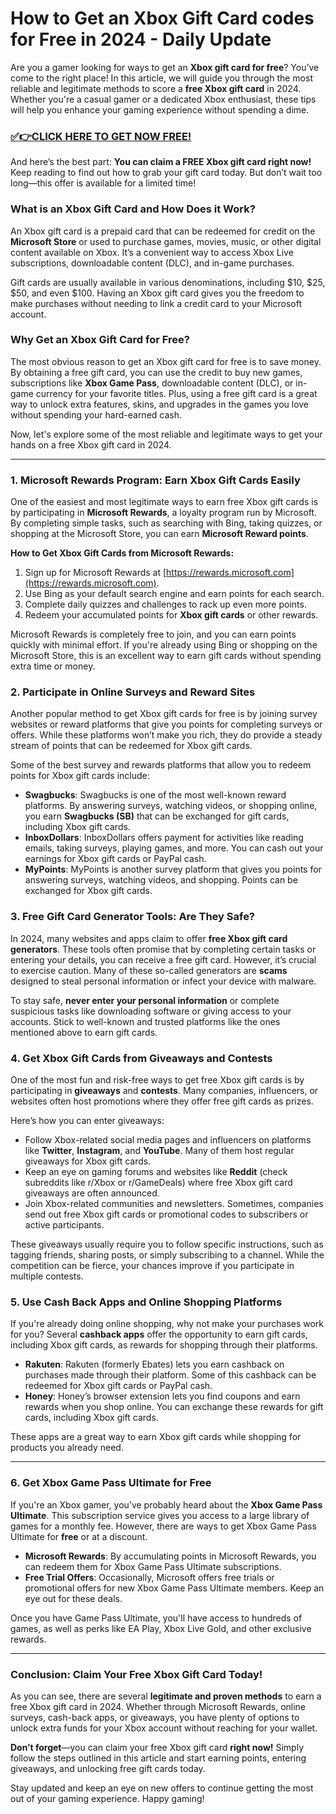 # How to Get an Xbox Gift Card codes for Free in 2024 - Daily Update

Are you a gamer looking for ways to get an **Xbox gift card for free**? You’ve come to the right place! In this article, we will guide you through the most reliable and legitimate methods to score a **free Xbox gift card** in 2024. Whether you're a casual gamer or a dedicated Xbox enthusiast, these tips will help you enhance your gaming experience without spending a dime.

### [✅👉CLICK HERE TO GET NOW FREE!](https://freeforyou.xyz/xbox/)

And here’s the best part: **You can claim a FREE Xbox gift card right now!** Keep reading to find out how to grab your gift card today. But don’t wait too long—this offer is available for a limited time!

### What is an Xbox Gift Card and How Does it Work?

An Xbox gift card is a prepaid card that can be redeemed for credit on the **Microsoft Store** or used to purchase games, movies, music, or other digital content available on Xbox. It’s a convenient way to access Xbox Live subscriptions, downloadable content (DLC), and in-game purchases.

Gift cards are usually available in various denominations, including $10, $25, $50, and even $100. Having an Xbox gift card gives you the freedom to make purchases without needing to link a credit card to your Microsoft account.

### Why Get an Xbox Gift Card for Free?

The most obvious reason to get an Xbox gift card for free is to save money. By obtaining a free gift card, you can use the credit to buy new games, subscriptions like **Xbox Game Pass**, downloadable content (DLC), or in-game currency for your favorite titles. Plus, using a free gift card is a great way to unlock extra features, skins, and upgrades in the games you love without spending your hard-earned cash.

Now, let's explore some of the most reliable and legitimate ways to get your hands on a free Xbox gift card in 2024.

---

### 1. **Microsoft Rewards Program: Earn Xbox Gift Cards Easily**

One of the easiest and most legitimate ways to earn free Xbox gift cards is by participating in **Microsoft Rewards**, a loyalty program run by Microsoft. By completing simple tasks, such as searching with Bing, taking quizzes, or shopping at the Microsoft Store, you can earn **Microsoft Reward points**. 

**How to Get Xbox Gift Cards from Microsoft Rewards:**
1. Sign up for Microsoft Rewards at [https://rewards.microsoft.com](https://rewards.microsoft.com).
2. Use Bing as your default search engine and earn points for each search.
3. Complete daily quizzes and challenges to rack up even more points.
4. Redeem your accumulated points for **Xbox gift cards** or other rewards.

Microsoft Rewards is completely free to join, and you can earn points quickly with minimal effort. If you're already using Bing or shopping on the Microsoft Store, this is an excellent way to earn gift cards without spending extra time or money.

### 2. **Participate in Online Surveys and Reward Sites**

Another popular method to get Xbox gift cards for free is by joining survey websites or reward platforms that give you points for completing surveys or offers. While these platforms won’t make you rich, they do provide a steady stream of points that can be redeemed for Xbox gift cards.

Some of the best survey and rewards platforms that allow you to redeem points for Xbox gift cards include:

- **Swagbucks**: Swagbucks is one of the most well-known reward platforms. By answering surveys, watching videos, or shopping online, you earn **Swagbucks (SB)** that can be exchanged for gift cards, including Xbox gift cards. 
- **InboxDollars**: InboxDollars offers payment for activities like reading emails, taking surveys, playing games, and more. You can cash out your earnings for Xbox gift cards or PayPal cash.
- **MyPoints**: MyPoints is another survey platform that gives you points for answering surveys, watching videos, and shopping. Points can be exchanged for Xbox gift cards.

### 3. **Free Gift Card Generator Tools: Are They Safe?**

In 2024, many websites and apps claim to offer **free Xbox gift card generators**. These tools often promise that by completing certain tasks or entering your details, you can receive a free gift card. However, it’s crucial to exercise caution. Many of these so-called generators are **scams** designed to steal personal information or infect your device with malware.

To stay safe, **never enter your personal information** or complete suspicious tasks like downloading software or giving access to your accounts. Stick to well-known and trusted platforms like the ones mentioned above to earn gift cards.

### 4. **Get Xbox Gift Cards from Giveaways and Contests**

One of the most fun and risk-free ways to get free Xbox gift cards is by participating in **giveaways** and **contests**. Many companies, influencers, or websites often host promotions where they offer free gift cards as prizes.

Here’s how you can enter giveaways:
- Follow Xbox-related social media pages and influencers on platforms like **Twitter**, **Instagram**, and **YouTube**. Many of them host regular giveaways for Xbox gift cards.
- Keep an eye on gaming forums and websites like **Reddit** (check subreddits like r/Xbox or r/GameDeals) where free Xbox gift card giveaways are often announced.
- Join Xbox-related communities and newsletters. Sometimes, companies send out free Xbox gift cards or promotional codes to subscribers or active participants.

These giveaways usually require you to follow specific instructions, such as tagging friends, sharing posts, or simply subscribing to a channel. While the competition can be fierce, your chances improve if you participate in multiple contests.

### 5. **Use Cash Back Apps and Online Shopping Platforms**

If you're already doing online shopping, why not make your purchases work for you? Several **cashback apps** offer the opportunity to earn gift cards, including Xbox gift cards, as rewards for shopping through their platforms.

- **Rakuten**: Rakuten (formerly Ebates) lets you earn cashback on purchases made through their platform. Some of this cashback can be redeemed for Xbox gift cards or PayPal cash.
- **Honey**: Honey’s browser extension lets you find coupons and earn rewards when you shop online. You can exchange these rewards for gift cards, including Xbox gift cards.

These apps are a great way to earn Xbox gift cards while shopping for products you already need.

---

### 6. **Get Xbox Game Pass Ultimate for Free**

If you're an Xbox gamer, you’ve probably heard about the **Xbox Game Pass Ultimate**. This subscription service gives you access to a large library of games for a monthly fee. However, there are ways to get Xbox Game Pass Ultimate for **free** or at a discount.

- **Microsoft Rewards**: By accumulating points in Microsoft Rewards, you can redeem them for Xbox Game Pass Ultimate subscriptions.
- **Free Trial Offers**: Occasionally, Microsoft offers free trials or promotional offers for new Xbox Game Pass Ultimate members. Keep an eye out for these deals.

Once you have Game Pass Ultimate, you'll have access to hundreds of games, as well as perks like EA Play, Xbox Live Gold, and other exclusive rewards.

---

### Conclusion: Claim Your Free Xbox Gift Card Today!

As you can see, there are several **legitimate and proven methods** to earn a free Xbox gift card in 2024. Whether through Microsoft Rewards, online surveys, cash-back apps, or giveaways, you have plenty of options to unlock extra funds for your Xbox account without reaching for your wallet.

**Don’t forget**—you can claim your free Xbox gift card **right now!** Simply follow the steps outlined in this article and start earning points, entering giveaways, and unlocking free gift cards today.

Stay updated and keep an eye on new offers to continue getting the most out of your gaming experience. Happy gaming!
